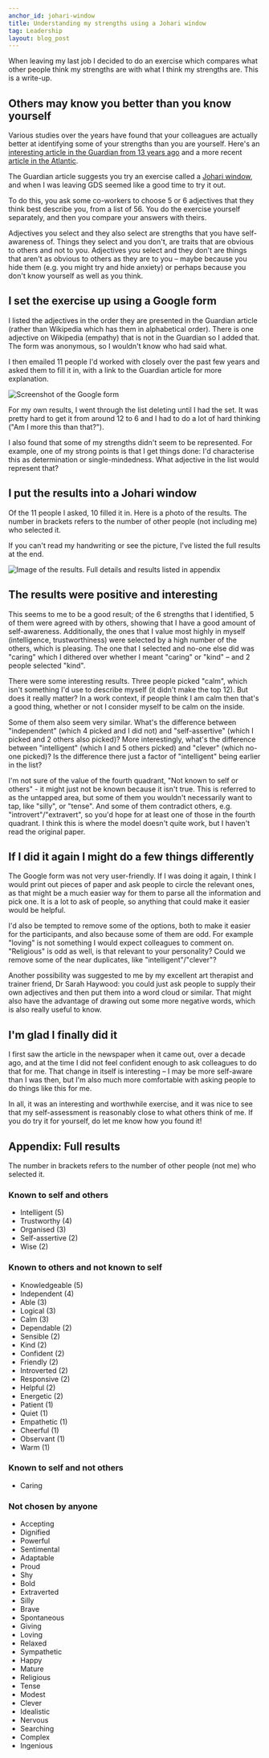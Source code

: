 ```yaml
---
anchor_id: johari-window
title: Understanding my strengths using a Johari window
tag: Leadership
layout: blog_post
---
```


When leaving my last job I decided to do an exercise which compares what other people think my strengths are with what I think my strengths are. This is a write-up.

## Others may know you better than you know yourself

Various studies over the years have found that your colleagues are actually better at identifying some of your strengths than you are yourself. Here's an [interesting article in the Guardian from 13 years ago](https://www.theguardian.com/money/2005/dec/03/workandcareers.careers) and a more recent [article in the Atlantic](https://www.theatlantic.com/health/archive/2018/03/you-dont-know-yourself-as-well-as-you-think-you-do/554612/).

The Guardian article suggests you try an exercise called a [Johari window](https://en.wikipedia.org/wiki/Johari_window), and when I was leaving GDS seemed like a good time to try it out.

To do this, you ask some co-workers to choose 5 or 6 adjectives that they think best describe you, from a list of 56. You do the exercise yourself separately, and then you compare your answers with theirs.

Adjectives you select and they also select are strengths that you have self-awareness of. Things they select and you don't, are traits that are obvious to others and not to you. Adjectives you select and they don't are things that aren't as obvious to others as they are to you – maybe because you hide them (e.g. you might try and hide anxiety) or perhaps because you don't know yourself as well as you think.

## I set the exercise up using a Google form

I listed the adjectives in the order they are presented in the Guardian article (rather than Wikipedia which has them in alphabetical order). There is one adjective on Wikipedia (empathy) that is not in the Guardian so I added that. The form was anonymous, so I wouldn't know who had said what.

I then emailed 11 people I'd worked with closely over the past few years and asked them to fill it in, with a link to the Guardian article for more explanation.

![Screenshot of the Google form](/img/johari_google_form.png)

For my own results, I went through the list deleting until I had the set. It was pretty hard to get it from around 12 to 6 and I had to do a lot of hard thinking ("Am I more this than that?").

I also found that some of my strengths didn't seem to be represented. For example, one of my strong points is that I get things done: I'd characterise this as  determination or single-mindedness. What adjective in the list would represent that?

## I put the results into a Johari window

Of the 11 people I asked, 10 filled it in. Here is a photo of the results. The number in brackets refers to the number of other people (not including me) who selected it.

If you can't read my handwriting or see the picture, I've listed the full results at the end.

![Image of the results. Full details and results listed in appendix](/img/johari_results.png)

## The results were positive and interesting

This seems to me to be a good result; of the 6 strengths that I identified, 5 of them were agreed with by others, showing that I have a good amount of self-awareness. Additionally, the ones that I value most highly in myself (intelligence, trustworthiness) were selected by a high number of the others, which is pleasing. The one that I selected and no-one else did was "caring" which I dithered over whether I meant "caring" or "kind" – and 2 people selected "kind".

There were some interesting results. Three people picked "calm", which isn't something I'd use to describe myself (it didn't make the top 12). But does it really matter? In a work context, if people think I am calm then that's a good thing, whether or not I consider myself to be calm on the inside.

Some of them also seem very similar. What's the difference between "independent" (which 4 picked and I did not) and "self-assertive" (which I picked and 2 others also picked)? More interestingly, what's the difference between "intelligent" (which I and 5 others picked) and "clever" (which no-one picked)? Is the difference there just a factor of "intelligent" being earlier in the list?

I'm not sure of the value of the fourth quadrant, "Not known to self or others" - it might just not be known because it isn't true. This is referred to as the untapped area, but some of them you wouldn't necessarily want to tap, like "silly", or "tense". And some of them contradict others, e.g. "introvert"/"extravert", so you'd hope for at least one of those in the fourth quadrant. I think this is where the model doesn't quite work, but I haven't read the original paper.

## If I did it again I might do a few things differently

The Google form was not very user-friendly. If I was doing it again, I think I would print out pieces of paper and ask people to circle the relevant ones, as that might be a much easier way for them to parse all the information and pick one. It is a lot to ask of people, so anything that could make it easier would be helpful.

I'd also be tempted to remove some of the options, both to make it easier for the participants, and also because some of them are odd. For example "loving" is not something I would expect colleagues to comment on. "Religious" is odd as well, is that relevant to your personality? Could we remove some of the near duplicates, like "intelligent"/"clever"?

Another possibility was suggested to me by my excellent art therapist and trainer friend, Dr Sarah Haywood: you could just ask people to supply their own adjectives and then put them into a word cloud or similar. That might also have the advantage of drawing out some more negative words, which is also really useful to know.

## I'm glad I finally did it

I first saw the article in the newspaper when it came out, over a decade ago, and at the time I did not feel confident enough to ask colleagues to do that for me. That change in itself is interesting – I may be more self-aware than I was then, but I'm also much more comfortable with asking people to do things like this for me.

In all, it was an interesting and worthwhile exercise, and it was nice to see that my self-assessment is reasonably close to what others think of me. If you do try it for yourself, do let me know how you found it!

## Appendix: Full results

The number in brackets refers to the number of other people (not me) who selected it.

### Known to self and others

- Intelligent (5)
- Trustworthy (4)
- Organised (3)
- Self-assertive (2)
- Wise (2)

### Known to others and not known to self

- Knowledgeable (5)
- Independent (4)
- Able (3)
- Logical (3)
- Calm (3)
- Dependable (2)
- Sensible (2)
- Kind (2)
- Confident (2)
- Friendly (2)
- Introverted (2)
- Responsive (2)
- Helpful (2)
- Energetic (2)
- Patient (1)
- Quiet (1)
- Empathetic (1)
- Cheerful (1)
- Observant (1)
- Warm (1)

### Known to self and not others

- Caring

### Not chosen by anyone

- Accepting
- Dignified
- Powerful
- Sentimental
- Adaptable
- Proud
- Shy
- Bold
- Extraverted
- Silly
- Brave
- Spontaneous
- Giving
- Loving
- Relaxed
- Sympathetic
- Happy
- Mature
- Religious
- Tense
- Modest
- Clever
- Idealistic
- Nervous
- Searching
- Complex
- Ingenious
